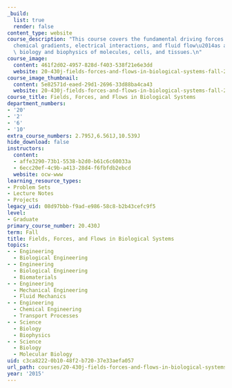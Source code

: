 ```yaml
---
_build:
  list: true
  render: false
content_type: website
course_description: "This course covers the fundamental driving forces for transport\u2014\
  chemical gradients, electrical interactions, and fluid flow\u2014as applied to the\
  \ biology and biophysics of molecules, cells, and tissues.\n"
course_image:
  content: 461f2d02-4957-828d-f403-538f21e6e3dd
  website: 20-430j-fields-forces-and-flows-in-biological-systems-fall-2015
course_image_thumbnail:
  content: 5e82571d-eaed-29d1-2696-33d88ba4ca43
  website: 20-430j-fields-forces-and-flows-in-biological-systems-fall-2015
course_title: Fields, Forces, and Flows in Biological Systems
department_numbers:
- '20'
- '2'
- '6'
- '10'
extra_course_numbers: 2.795J,6.561J,10.539J
hide_download: false
instructors:
  content:
  - affe3290-73b1-5538-b2d0-b61c6c60033a
  - 6ecc20ef-4c9b-a413-28d4-f6fbfdb2ebcd
  website: ocw-www
learning_resource_types:
- Problem Sets
- Lecture Notes
- Projects
legacy_uid: 08d97bbb-f9ad-e986-58c8-b2b43cefc9f5
level:
- Graduate
primary_course_number: 20.430J
term: Fall
title: Fields, Forces, and Flows in Biological Systems
topics:
- - Engineering
  - Biological Engineering
- - Engineering
  - Biological Engineering
  - Biomaterials
- - Engineering
  - Mechanical Engineering
  - Fluid Mechanics
- - Engineering
  - Chemical Engineering
  - Transport Processes
- - Science
  - Biology
  - Biophysics
- - Science
  - Biology
  - Molecular Biology
uid: c3ca8222-0b10-48f2-b720-37e33aefa057
url_path: courses/20-430j-fields-forces-and-flows-in-biological-systems-fall-2015
year: '2015'
---
```

